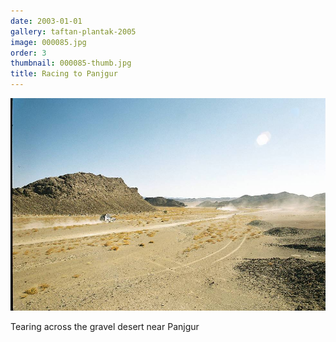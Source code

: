 ```yaml
---
date: 2003-01-01
gallery: taftan-plantak-2005
image: 000085.jpg
order: 3
thumbnail: 000085-thumb.jpg
title: Racing to Panjgur
---
```


![Racing to Panjgur](./000085.jpg)

Tearing across the gravel desert near Panjgur